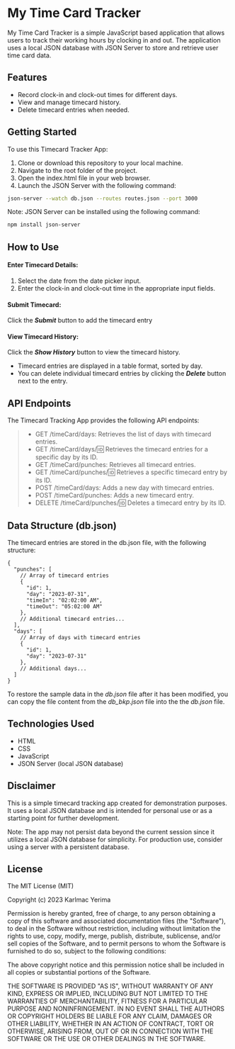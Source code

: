 # My Time Card Tracker

My Time Card Tracker is a simple JavaScript based application that allows users to track their working hours by clocking in and out. The application uses a local JSON database with JSON Server to store and retrieve user time card data.

## Features

* Record clock-in and clock-out times for different days.
* View and manage timecard history.
* Delete timecard entries when needed.

## Getting Started
To use this Timecard Tracker App:
1. Clone or download this repository to your local machine.
1. Navigate to the root folder of the project.
1. Open the index.html file in your web browser.
1. Launch the JSON Server with the following command:
```bash
json-server --watch db.json --routes routes.json --port 3000
```
Note: JSON Server can be installed using the following command:
```bash
npm install json-server
```

## How to Use
#### Enter Timecard Details:
1. Select the date from the date picker input.
1. Enter the clock-in and clock-out time in the appropriate input fields.

#### Submit Timecard:
Click the _**Submit**_ button to add the timecard entry

#### View Timecard History:
Click the _**Show History**_ button to view the timecard history.
* Timecard entries are displayed in a table format, sorted by day.
* You can delete individual timecard entries by clicking the _**Delete**_ button next to the entry.

## API Endpoints
The Timecard Tracking App provides the following API endpoints:
>* GET /timeCard/days: Retrieves the list of days with timecard entries.
>* GET /timeCard/days/:id: Retrieves the timecard entries for a specific day by its ID.
>* GET /timeCard/punches: Retrieves all timecard entries.
>* GET /timeCard/punches/:id: Retrieves a specific timecard entry by its ID.
>* POST /timeCard/days: Adds a new day with timecard entries.
>* POST /timeCard/punches: Adds a new timecard entry.
>* DELETE /timeCard/punches/:id: Deletes a timecard entry by its ID.

## Data Structure (db.json)
The timecard entries are stored in the db.json file, with the following structure:
```
{
  "punches": [
    // Array of timecard entries
    {
      "id": 1,
      "day": "2023-07-31",
      "timeIn": "02:02:00 AM",
      "timeOut": "05:02:00 AM"
    },
    // Additional timecard entries...
  ],
  "days": [
    // Array of days with timecard entries
    {
      "id": 1,
      "day": "2023-07-31"
    },
    // Additional days...
  ]
}
```
To restore the sample data in the _db.json_ file after it has been modified, you can copy the file content from the _db\_bkp.json_ file into the the _db.json_ file.

## Technologies Used
* HTML
* CSS
* JavaScript
* JSON Server (local JSON database)

## Disclaimer
This is a simple timecard tracking app created for demonstration purposes. It uses a local JSON database and is intended for personal use or as a starting point for further development.

Note: The app may not persist data beyond the current session since it utilizes a local JSON database for simplicity. For production use, consider using a server with a persistent database.

## License
The MIT License (MIT)

Copyright (c) 2023 Karlmac Yerima

Permission is hereby granted, free of charge, to any person obtaining a copy of this software and associated documentation files (the "Software"), to deal in the Software without restriction, including without limitation the rights to use, copy, modify, merge, publish, distribute, sublicense, and/or sell copies of the Software, and to permit persons to whom the Software is furnished to do so, subject to the following conditions:

The above copyright notice and this permission notice shall be included in all copies or substantial portions of the Software.

THE SOFTWARE IS PROVIDED "AS IS", WITHOUT WARRANTY OF ANY KIND, EXPRESS OR IMPLIED, INCLUDING BUT NOT LIMITED TO THE WARRANTIES OF MERCHANTABILITY, FITNESS FOR A PARTICULAR PURPOSE AND NONINFRINGEMENT. IN NO EVENT SHALL THE AUTHORS OR COPYRIGHT HOLDERS BE LIABLE FOR ANY CLAIM, DAMAGES OR OTHER LIABILITY, WHETHER IN AN ACTION OF CONTRACT, TORT OR OTHERWISE, ARISING FROM, OUT OF OR IN CONNECTION WITH THE SOFTWARE OR THE USE OR OTHER DEALINGS IN THE SOFTWARE.